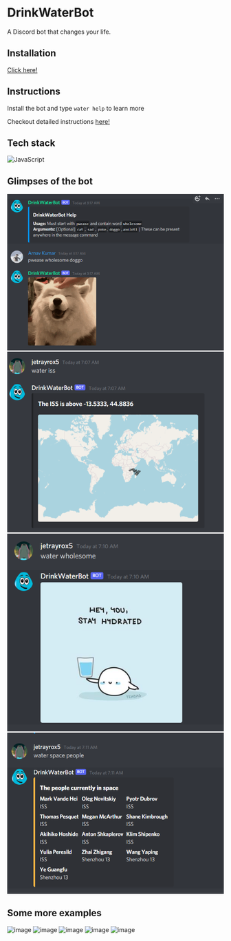 # DrinkWaterBot
A Discord bot that changes your life.  

## Installation
[Click here!](https://discord.com/oauth2/authorize?client_id=739820357300781056&permissions=355392&scope=bot)

## Instructions
Install the bot and type `water help` to learn more 

Checkout detailed instructions [here!](https://srujandeshpande.gitbook.io/drinkwaterbot/) 

## Tech stack
![JavaScript](https://img.shields.io/badge/javascript-%23323330.svg?style=for-the-badge&logo=javascript&logoColor=%23F7DF1E)

## Glimpses of the bot
![Cute doggo!](src\img\doggo.png "Cute Doggo" )  
![The ISS!](src\img\issimg.png "ISS")  
![Drink water!](src\img\wholesome.png "Wholesome")  
![Space!](src\img\space.png "Astronauts")

## Some more examples
![image](https://user-images.githubusercontent.com/72732566/137575891-5cf86112-af6b-40cd-8aa5-e1e57f5c7224.png)
![image](https://user-images.githubusercontent.com/72732566/137575864-c3f08cd2-0240-4dc1-9b2e-dfa590df67fa.png)
![image](https://user-images.githubusercontent.com/72732566/137575748-95808dfa-16f5-4cb4-954c-33de78a03a48.png)
![image](https://user-images.githubusercontent.com/72732566/137575784-ffd786b9-9f72-4588-af57-d966686ee654.png)
![image](https://user-images.githubusercontent.com/72732566/137575808-899aef82-bf5e-469e-968e-a07e3b1933f5.png)

